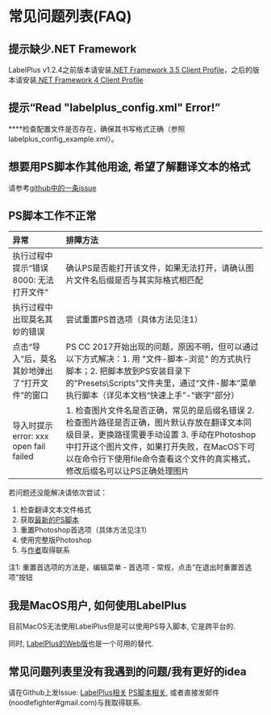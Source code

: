 # 常见问题列表(FAQ)

## **提示缺少.NET Framework**

LabelPlus v1.2.4之前版本请安装[.NET Framework 3.5 Client Profile](http://www.microsoft.com/zh-cn/download/details.aspx?id=14037)，之后的版本请安装[.NET Framework 4 Client Profile](https://www.microsoft.com/zh-CN/download/details.aspx?id=24872)

## **提示“Read "labelplus\_config.xml" Error!”**

****检查配置文件是否存在，确保其书写格式正确（参照labelplus\_config\_example.xml）。

## **想要用PS脚本作其他用途, 希望了解翻译文本的格式**

请参考[github中的一条issue](https://github.com/LabelPlus/PS-Script/issues/27)

## **PS脚本工作不正常**

| 异常 | 排障方法 |
| :--- | :--- |
| 执行过程中提示“错误8000: 无法打开文件” | 确认PS是否能打开该文件，如果无法打开，请确认图片文件名后缀是否与其实际格式相匹配 |
| 执行过程中出现莫名其妙的错误 | 尝试重置PS首选项（具体方法见注1） |
| 点击“导入”后，莫名其妙地弹出了“打开文件”的窗口 | PS CC 2017开始出现的问题，原因不明，但可以通过以下方式解决：1. 用 "文件-脚本-浏览" 的方式执行脚本；2. 把脚本放到PS安装目录下的"Presets\Scripts"文件夹里，通过“文件-脚本”菜单执行脚本（详见本文档“快速上手”-"嵌字"部分） |
| 导入时提示error: xxx open fail failed | 1. 检查图片文件名是否正确，常见的是后缀名错误 2. 检查图片路径是否正确，图片默认存放在翻译文本同级目录，更换路径需要手动设置 3. 手动在Photoshop中打开这个图片文件，如果打开失败，在MacOS下可以在命令行下使用file命令查看这个文件的真实格式，修改后缀名可以让PS正确处理图片 |

若问题还没能解决请依次尝试：

1. 检查翻译文本文件格式
2. 获取[最新的PS脚本](https://github.com/LabelPlus/PS-Script/releases)
3. 重置Photoshop首选项（具体方法见注1）
4. 使用完整版Photoshop
5. 与[作者](https://github.com/noodlefighter)取得联系

注1: 重置首选项的方法是，编辑菜单 - 首选项 - 常规，点击“在退出时重置首选项”按钮

## 我是MacOS用户, 如何使用LabelPlus

目前MacOS无法使用LabelPlus但是可以使用PS导入脚本, 它是跨平台的.

同时, [LabelPlus的Web版](https://moeflow.com)也是一个可用的替代.

## 常见问题列表里没有我遇到的问题/我有更好的idea

请在Github上发Issue: [LabelPlus相关](https://github.com/LabelPlus/LabelPlus/issues) [PS脚本相关](https://github.com/LabelPlus/PS-Script), 或者直接发邮件\(noodlefighter\#gmail.com\)与我取得联系.

